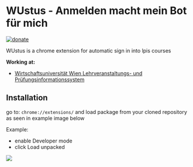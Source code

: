 # WUstus - Anmelden macht mein Bot für mich

[![donate](https://img.shields.io/badge/donate-spenden-green.svg "donate | spenden")](https://www.paypal.com/donate/?token=I1UnV20KGs-YMzkVjLSBictaXl7g_nKEwOL8wtPPzr7p5O9X3lEHTxc6opVH3MIqdEA6lW&country.x=AT&locale.x=)

WUstus is a chrome extension for automatic sign in into lpis courses

<b> Working at: </b>

* [Wirtschaftsuniversität Wien Lehrveranstaltungs- und Prüfungsinformationssystem](https://lpis.wu.ac.at/lpis)

## Installation

go to: `chrome://extensions/` and load package from your cloned repository as seen in example image below

Example:

* enable Developer mode
* click Load unpacked

![](https://developer.chrome.com/static/images/get_started/load_extension.png)
